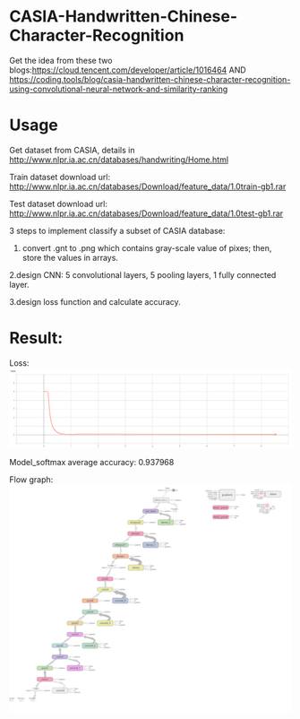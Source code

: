 # CASIA-Handwritten-Chinese-Character-Recognition

Get the idea from these two blogs:https://cloud.tencent.com/developer/article/1016464 AND
   https://coding.tools/blog/casia-handwritten-chinese-character-recognition-using-convolutional-neural-network-and-similarity-ranking


# Usage
Get dataset from CASIA, details in http://www.nlpr.ia.ac.cn/databases/handwriting/Home.html

Train dataset download url: http://www.nlpr.ia.ac.cn/databases/Download/feature_data/1.0train-gb1.rar

Test dataset download url: http://www.nlpr.ia.ac.cn/databases/Download/feature_data/1.0test-gb1.rar

3 steps to implement classify a subset of CASIA database:
1. convert .gnt to .png which contains gray-scale value of pixes; then, store the values in arrays.

2.design CNN: 5 convolutional layers, 5 pooling layers, 1 fully connected layer.

3.design loss function and calculate accuracy.

# Result:
Loss:
![image](https://github.com/JinliangZ/CASIA-Handwritten-Chinese-Character-Recognition/blob/master/image/loss.jpg)


Model_softmax average accuracy: 0.937968


Flow graph:
![image](https://github.com/JinliangZ/CASIA-Handwritten-Chinese-Character-Recognition/blob/master/image/flow%20diagram.png)

